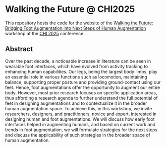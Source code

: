 # Walking the Future @ CHI2025

This repository hosts the code for the website of the [Walking the Future: Bridging Foot Augmentation into Next Steps
of Human Augmentation](https://derikon.github.io/WalkingTheFuture_Workshop/) workshop at the [CHI 2025](https://chi2025.acm.org/) conference.

## Abstract

Over the past decade, a noticeable increase in literature can be seen in wearable foot interfaces, which have evolved from activity tracking to enhancing human capabilities. Our legs, being the largest body limbs, play an essential role in various functions such as locomotion, maintaining balance, supporting proper posture and providing ground-contact using our feet. Hence, foot augmentations offer the opportunity to augment our entire body. However, most prior research focuses on specific application areas, thus affording a research agenda to further understand the full potential of feet in designing augmentations and to contextualize it in the broader human augmentation space. To achieve this, in this workshop, we invite researchers, designers, and practitioners, novice and expert, interested in designing human and foot augmentations. We will discuss how early foot interfaces helped in augmenting humans, and based on current work and trends in foot augmentation, we will formulate strategies for the next steps and discuss the applicability of such strategies in the broader space of human augmentation. 
